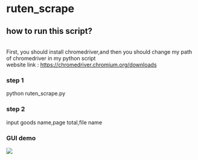 # ruten_scrape
## how to run this script?
<br>First, you should install chromedriver,and then you should change my path of chromedriver in my python script<br>
website link : https://chromedriver.chromium.org/downloads
### step 1
python ruten_scrape.py
### step 2 
input goods name,page total,file name

### GUI demo
![](https://i.imgur.com/6Quv9fd.png)


